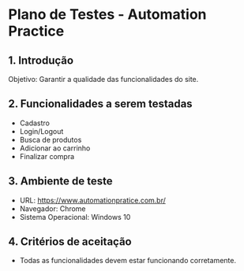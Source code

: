# Plano de Testes - Automation Practice

## 1. Introdução
Objetivo: Garantir a qualidade das funcionalidades do site.

## 2. Funcionalidades a serem testadas
- Cadastro
- Login/Logout
- Busca de produtos
- Adicionar ao carrinho
- Finalizar compra

## 3. Ambiente de teste
- URL: https://www.automationpratice.com.br/
- Navegador: Chrome
- Sistema Operacional: Windows 10

## 4. Critérios de aceitação
- Todas as funcionalidades devem estar funcionando corretamente.
